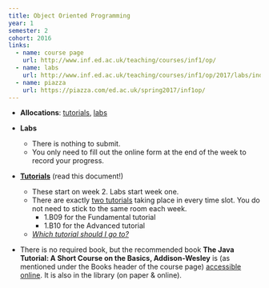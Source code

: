 ```yaml
---
title: Object Oriented Programming
year: 1
semester: 2
cohort: 2016
links:
  - name: course page
    url: http://www.inf.ed.ac.uk/teaching/courses/inf1/op/
  - name: labs
    url: http://www.inf.ed.ac.uk/teaching/courses/inf1/op/2017/labs/index.html
  - name: piazza
    url: https://piazza.com/ed.ac.uk/spring2017/inf1op/
---
```

-   **Allocations**: [tutorials], [labs]
-   **Labs**
    - There is nothing to submit.
    - You only need to fill out the online form at the end of the week to record your progress.
-   **[Tutorials](http://www.inf.ed.ac.uk/teaching/courses/inf1/op/tutorials.html)** (read this document!)
    - These start on week 2. Labs start week one.
    - There are exactly [two tutorials] taking place in every time slot. You do not need to stick to the same room each week.
      - 1.B09 for the Fundamental tutorial
      - 1.B10 for the Advanced tutorial
    - _[Which tutorial should I go to?](http://www.inf.ed.ac.uk/teaching/courses/inf1/op/tutorial-list.html)_
   
-   There is no required book, but the recommended book **The Java Tutorial: A Short Course on the Basics, Addison-Wesley** is (as mentioned under the Books header of the course page) [accessible online]. It is also in the library (on paper & online).

   [tutorials]: https://portal.theon.inf.ed.ac.uk/reports/upt/open/TP072_Tutorial_Groups/inf1-op.shtml
   [labs]: https://portal.theon.inf.ed.ac.uk/reports/upt/open/TP082_Laboratory_Groups/inf1-op.shtml
   [two tutorials]: http://www.inf.ed.ac.uk/teaching/courses/inf1/op/tutorial-list.html
   [accessible online]: https://docs.oracle.com/javase/tutorial/
